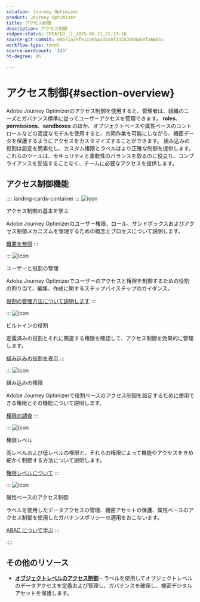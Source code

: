 ```yaml
---
solution: Journey Optimizer
product: Journey Optimizer
title: アクセス制御
description: アクセス制御
redpen-status: CREATED_||_2025-08-11_21-19-16
source-git-commit: e8b71a7efe1ca05a33bc6f33253900a58fa6665c
workflow-type: tm+mt
source-wordcount: '243'
ht-degree: 4%

---
```



# アクセス制御{#section-overview}

Adobe Journey Optimizerのアクセス制御を使用すると、管理者は、組織のニーズとガバナンス標準に従ってユーザーアクセスを管理できます。 **roles**、**permissions**、**sandboxes** のほか、オブジェクトベースや属性ベースのコントロールなどの高度なモデルを使用すると、共同作業を可能にしながら、機密データを保護するようにアクセスをカスタマイズすることができます。 組み込みの役割は設定を簡素化し、カスタム権限とラベルはより正確な制御を提供します。 これらのツールは、セキュリティと柔軟性のバランスを取るのに役立ち、コンプライアンスを妥協することなく、チームに必要なアクセスを提供します。

## アクセス制御機能

:::: landing-cards-container
:::
![icon](https://cdn.experienceleague.adobe.com/icons/circle-play.svg)

アクセス制御の基本を学ぶ

Adobe Journey Optimizerのユーザー権限、ロール、サンドボックスおよびアクセス制御メカニズムを管理するための概念とプロセスについて説明します。

[概要を参照](../using/administration/permissions-overview.md)
:::

:::
![icon](https://cdn.experienceleague.adobe.com/icons/list-check.svg)

ユーザーと役割の管理

Adobe Journey Optimizerでユーザーのアクセスと権限を制御するための役割の割り当て、編集、作成に関するステップバイステップのガイダンス。

[役割の管理方法について説明します](../using/administration/permissions.md)
:::

:::
![icon](https://cdn.experienceleague.adobe.com/icons/book.svg)

ビルトインの役割

定義済みの役割とそれに関連する権限を確認して、アクセス制御を効果的に管理します。

[組み込みの役割を表示](../using/administration/ootb-product-profiles.md)
:::

:::
![icon](https://cdn.experienceleague.adobe.com/icons/shield-halved.svg)

組み込みの権限

Adobe Journey Optimizerで役割ベースのアクセス制御を設定するために使用できる権限とその機能について説明します。

[権限の調査](../using/administration/ootb-permissions.md)
:::

:::
![icon](https://cdn.experienceleague.adobe.com/icons/gear.svg)

権限レベル

高レベルおよび低レベルの権限と、それらの権限によって機能やアクセスをきめ細かく制御する方法について説明します。

[権限レベルについて](../using/administration/high-low-permissions.md)
:::

:::
![icon](https://cdn.experienceleague.adobe.com/icons/puzzle-piece.svg)

属性ベースのアクセス制御

ラベルを使用したデータアクセスの管理、機密アセットの保護、属性ベースのアクセス制御を使用したガバナンスポリシーの適用をおこないます。

[ABAC について学ぶ](../using/administration/attribute-based-access.md)
:::

::::


## その他のリソース

- **[オブジェクトレベルのアクセス制御](../using/administration/object-based-access.md)** - ラベルを使用してオブジェクトレベルのデータアクセスを定義および管理し、ガバナンスを確保し、機密デジタルアセットを保護します。

